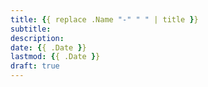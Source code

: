 ```yaml
---
title: {{ replace .Name "-" " " | title }}
subtitle: 
description: 
date: {{ .Date }}
lastmod: {{ .Date }}
draft: true
---
```

